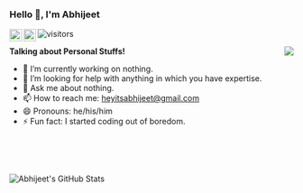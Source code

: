 ### Hello 👋, I'm Abhijeet

<a href="https://twitter.com/HeyitsAbhijeet">
  <img align="left" alt="Abhijeet's Twitter" width="22px" src="https://cdn.jsdelivr.net/npm/simple-icons@v3/icons/twitter.svg" />
</a>
<a href="https://www.linkedin.com/in/itsabhijeetpatil/">
  <img align="left" alt="Abhijeet's Linkdein" width="22px" src="https://cdn.jsdelivr.net/npm/simple-icons@v3/icons/linkedin.svg" />
</a>

![visitors](https://visitor-badge.laobi.icu/badge?page_id=indtheblacktiger.indtheblacktiger)
<!--- TODO Add followers when >50
[![GitHub followers](https://img.shields.io/github/followers/indtheblacktiger.svg?style=social&label=Follow&maxAge=2592000)](https://github.com/indtheblacktiger?tab=followers)
-->
  <img src='https://media.giphy.com/media/836HiJc7pgzy8iNXCn/giphy.gif' align='right'>

**Talking about Personal Stuffs!**

- 🔭 I’m currently working on nothing.
- 🤔 I’m looking for help with anything in which you have expertise.
- 💬 Ask me about nothing.
- 📫 How to reach me: heyitsabhijeet@gmail.com
- 😄 Pronouns: he/his/him
- ⚡ Fun fact: I started coding out of boredom.

</br>

<br></br>
![Abhijeet's GitHub Stats](https://github-readme-stats.vercel.app/api?username=indtheblacktiger&show_icons=true&hide_border=true)
